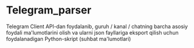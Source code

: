 # Telegram_parser
Telegram Client API-dan foydalanib, guruh / kanal / chatning barcha asosiy foydali ma'lumotlarini olish va ularni json fayllariga eksport qilish uchun foydalanadigan Python-skript (suhbat ma'lumotlari)
